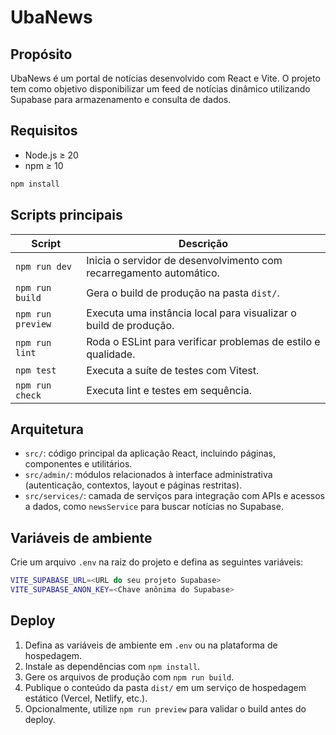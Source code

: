 # UbaNews

## Propósito

UbaNews é um portal de notícias desenvolvido com React e Vite. O projeto tem como objetivo disponibilizar um feed de notícias dinâmico utilizando Supabase para armazenamento e consulta de dados.

## Requisitos

- Node.js ≥ 20
- npm ≥ 10

```bash
npm install
```

## Scripts principais

| Script | Descrição |
|--------|-----------|
| `npm run dev` | Inicia o servidor de desenvolvimento com recarregamento automático. |
| `npm run build` | Gera o build de produção na pasta `dist/`. |
| `npm run preview` | Executa uma instância local para visualizar o build de produção. |
| `npm run lint` | Roda o ESLint para verificar problemas de estilo e qualidade. |
| `npm test` | Executa a suíte de testes com Vitest. |
| `npm run check` | Executa lint e testes em sequência. |

## Arquitetura

- `src/`: código principal da aplicação React, incluindo páginas, componentes e utilitários.
- `src/admin/`: módulos relacionados à interface administrativa (autenticação, contextos, layout e páginas restritas).
- `src/services/`: camada de serviços para integração com APIs e acessos a dados, como `newsService` para buscar notícias no Supabase.

## Variáveis de ambiente

Crie um arquivo `.env` na raiz do projeto e defina as seguintes variáveis:

```bash
VITE_SUPABASE_URL=<URL do seu projeto Supabase>
VITE_SUPABASE_ANON_KEY=<Chave anônima do Supabase>
```

## Deploy

1. Defina as variáveis de ambiente em `.env` ou na plataforma de hospedagem.
2. Instale as dependências com `npm install`.
3. Gere os arquivos de produção com `npm run build`.
4. Publique o conteúdo da pasta `dist/` em um serviço de hospedagem estático (Vercel, Netlify, etc.).
5. Opcionalmente, utilize `npm run preview` para validar o build antes do deploy.

